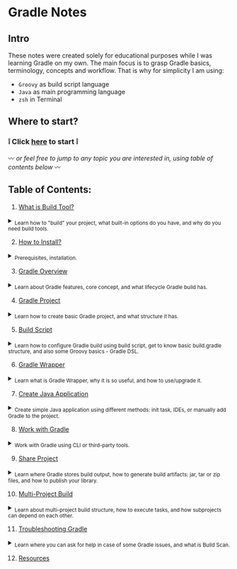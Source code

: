 # Gradle Notes

## Intro
These notes were created solely for educational purposes while I was learning Gradle on my own.
The main focus is to grasp Gradle basics, terminology, concepts and workflow. That is why for simplicity I am using:
- `Groovy` as build script language
- `Java` as main programming language
- `zsh` in Terminal

## Where to start?

### :grey_exclamation: Click [here](https://github.com/yanamlnk/gradle-notes/blob/main/contents/1-what-is-build-tool/README.md) to start :grey_exclamation:

:wavy_dash: *or feel free to jump to any topic you are interested in, using table of contents below* :wavy_dash:

## Table of Contents:
1. [What is Build Tool?](https://github.com/yanamlnk/gradle-notes/blob/main/contents/1-what-is-build-tool/README.md)
<details><summary><sub>Learn how to "build" your project, what built-in options do you have, and why do you need build tools.</sub></summary>
<p>

  - [How do you “build” your code?](https://github.com/yanamlnk/gradle-notes/blob/main/contents/1-what-is-build-tool/README.md#how-do-you-build-your-code)
  - [How do you compile and run your code?](https://github.com/yanamlnk/gradle-notes/blob/main/contents/1-what-is-build-tool/README.md#how-do-you-compile-and-run-your-code)
  - [Why do you need to use separate build tool?](https://github.com/yanamlnk/gradle-notes/blob/main/contents/1-what-is-build-tool/README.md#why-do-you-need-to-use-separate-build-tool)
  - [What build tools for Java exist?](https://github.com/yanamlnk/gradle-notes/blob/main/contents/1-what-is-build-tool/README.md#what-build-tools-for-java-exist)

</p>
</details>

2. [How to Install?](https://github.com/yanamlnk/gradle-notes/blob/main/contents/2-how-to-install/README.md)
<details><summary><sub>Prerequisites, installation.</sub></summary>
<p>

  - [Prerequisites](https://github.com/yanamlnk/gradle-notes/blob/main/contents/2-how-to-install/README.md#prerequisites)
  - [Installation](https://github.com/yanamlnk/gradle-notes/blob/main/contents/2-how-to-install/README.md#installation)
  - [How to check that Gradle is installed?](https://github.com/yanamlnk/gradle-notes/blob/main/contents/2-how-to-install/README.md#how-to-check-that-gradle-is-installed)
  - [When you don’t need installation?](https://github.com/yanamlnk/gradle-notes/blob/main/contents/2-how-to-install/README.md#when-you-dont-need-installation)

</p>
</details>

3. [Gradle Overview](https://github.com/yanamlnk/gradle-notes/blob/main/contents/3-gradle-overview/README.md)
<details><summary><sub>Learn about Gradle features, core concept, and what lifecycle Gradle build has.</sub></summary>
<p>

  - [Features](https://github.com/yanamlnk/gradle-notes/blob/main/contents/3-gradle-overview/README.md#features)
  - [Gradle core concepts](https://github.com/yanamlnk/gradle-notes/blob/main/contents/3-gradle-overview/README.md#gradle-core-concepts)
  - [Build Lifecycle](https://github.com/yanamlnk/gradle-notes/blob/main/contents/3-gradle-overview/README.md#build-lifecycle)

</p>
</details>

4. [Gradle Project](https://github.com/yanamlnk/gradle-notes/blob/main/contents/4-gradle-project/README.md)
<details><summary><sub>Learn how to create basic Gradle project, and what structure it has.</sub></summary>
<p>

  - [Basic project using gradle init command](https://github.com/yanamlnk/gradle-notes/blob/main/contents/4-gradle-project/README.md#basic-project-using-gradle-init-command)
  - [Basic structure](https://github.com/yanamlnk/gradle-notes/blob/main/contents/4-gradle-project/README.md#basic-structure)

</p>
</details>

5. [Build Script](https://github.com/yanamlnk/gradle-notes/blob/main/contents/5-build-script/README.md)
<details><summary><sub>Learn how to configure Gradle build using build script, get to know basic build.gradle structure, and also some Groovy basics - Gradle DSL.</sub></summary>
<p>

  - [build.gradle(.kts)](https://github.com/yanamlnk/gradle-notes/blob/main/contents/5-build-script/README.md#buildgradlekts)
    - [What can be added to the file?](https://github.com/yanamlnk/gradle-notes/blob/main/contents/5-build-script/README.md#what-can-be-added-to-the-file)
    - [plugins](https://github.com/yanamlnk/gradle-notes/blob/main/contents/5-build-script/README.md#plugins)
    - [metadata](https://github.com/yanamlnk/gradle-notes/blob/main/contents/5-build-script/README.md#metadata)
    - [repositories](https://github.com/yanamlnk/gradle-notes/blob/main/contents/5-build-script/README.md#repositories)
    - [dependencies](https://github.com/yanamlnk/gradle-notes/blob/main/contents/5-build-script/README.md#dependencies)
    - [tasks](https://github.com/yanamlnk/gradle-notes/blob/main/contents/5-build-script/README.md#tasks)
  - [Groovy basics](https://github.com/yanamlnk/gradle-notes/blob/main/contents/5-build-script/README.md#groovy-basics)

</p>
</details>

6. [Gradle Wrapper](https://github.com/yanamlnk/gradle-notes/blob/main/contents/6-gradle-wrapper/README.md)
<details><summary><sub>Learn what is Gradle Wrapper, why it is so useful, and how to use/upgrade it.</sub></summary>
<p>

  - [Executing tasks](https://github.com/yanamlnk/gradle-notes/blob/main/contents/6-gradle-wrapper/README.md#executing-tasks)
  - [Wrapper overview](https://github.com/yanamlnk/gradle-notes/blob/main/contents/6-gradle-wrapper/README.md#wrapper-overview)
  - [gradle vs gradlew](https://github.com/yanamlnk/gradle-notes/blob/main/contents/6-gradle-wrapper/README.md#gradle-vs-gradlew)
  - [Add Wrapper to the project](https://github.com/yanamlnk/gradle-notes/blob/main/contents/6-gradle-wrapper/README.md#add-wrapper-to-the-project)
  - [Upgrade version of Gradle using Wrapper](https://github.com/yanamlnk/gradle-notes/blob/main/contents/6-gradle-wrapper/README.md#upgrade-version-of-gradle-using-wrapper)

</p>
</details>

7. [Create Java Application](https://github.com/yanamlnk/gradle-notes/blob/main/contents/7-create-java-application/README.md)
<details><summary><sub>Create simple Java application using different methods: init task, IDEs, or manually add Gradle to the project.</sub></summary>
<p>

  - [init task](https://github.com/yanamlnk/gradle-notes/blob/main/contents/7-create-java-application/README.md#init-task)
  - [Manually adding Gradle](https://github.com/yanamlnk/gradle-notes/blob/main/contents/7-create-java-application/README.md#manually-adding-gradle)
  - [Use IDEs](https://github.com/yanamlnk/gradle-notes/blob/main/contents/7-create-java-application/README.md#use-ides)

</p>
</details>

8. [Work with Gradle](https://github.com/yanamlnk/gradle-notes/blob/main/contents/8-work-with-gradle/README.md)
<details><summary><sub>Work with Gradle using CLI or third-party tools.</sub></summary>
<p>

  - [Command-line interface](https://github.com/yanamlnk/gradle-notes/blob/main/contents/8-work-with-gradle/README.md#command-line-interface)
  - [Gradle & Supported Third-party Tools](https://github.com/yanamlnk/gradle-notes/blob/main/contents/8-work-with-gradle/README.md#gradle--supported-third-party-tools)

</p>
</details>

9. [Share Project](https://github.com/yanamlnk/gradle-notes/blob/main/contents/9-share-project/README.md)
<details><summary><sub>Learn where Gradle stores build output, how to generate build artifacts: jar, tar or zip files, and how to publish your library.</sub></summary>
<p>

  - [build directory](https://github.com/yanamlnk/gradle-notes/blob/main/contents/9-share-project/README.md#build-directory)
  - [Generate jar](https://github.com/yanamlnk/gradle-notes/blob/main/contents/9-share-project/README.md#generate-jar)
  - [Distribute application](https://github.com/yanamlnk/gradle-notes/blob/main/contents/9-share-project/README.md#distribute-application)
  - [Publish](https://github.com/yanamlnk/gradle-notes/blob/main/contents/9-share-project/README.md#publish)

</p>
</details>

10. [Multi-Project Build](https://github.com/yanamlnk/gradle-notes/blob/main/contents/10-multi-project-build/README.md)
<details><summary><sub>Learn about multi-project build structure, how to execute tasks, and how subprojects can depend on each other.</sub></summary>
<p>

  - [Structure](https://github.com/yanamlnk/gradle-notes/blob/main/contents/10-multi-project-build/README.md#structure)
  - [Declare dependencies between subprojects](https://github.com/yanamlnk/gradle-notes/blob/main/contents/10-multi-project-build/README.md#declare-dependencies-between-subprojects)
  - [Execute tasks](https://github.com/yanamlnk/gradle-notes/blob/main/contents/10-multi-project-build/README.md#execute-tasks)
  - [Sharing common configurations](https://github.com/yanamlnk/gradle-notes/blob/main/contents/10-multi-project-build/README.md#sharing-common-configurations)

</p>
</details>

11. [Troubleshooting Gradle](https://github.com/yanamlnk/gradle-notes/blob/main/contents/11-troubleshooting-gradle/README.md)
<details><summary><sub>Learn where you can ask for help in case of some Gradle issues, and what is Build Scan.</sub></summary>
<p>

  - [Places to ask](https://github.com/yanamlnk/gradle-notes/blob/main/contents/11-troubleshooting-gradle/README.md#places-to-ask)
  - [Troubleshooting docs](https://github.com/yanamlnk/gradle-notes/blob/main/contents/11-troubleshooting-gradle/README.md#troubleshooting-docs)
  - [Publish and share Build Scan](https://github.com/yanamlnk/gradle-notes/blob/main/contents/11-troubleshooting-gradle/README.md#publish-and-share-build-scan)

</p>
</details>

12. [Resources](https://github.com/yanamlnk/gradle-notes/blob/main/resources/README.md)


